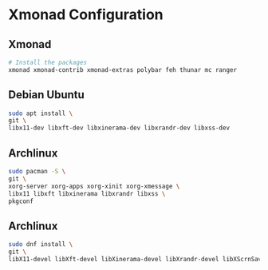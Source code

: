 # Xmonad Configuration

## Xmonad
``` sh
# Install the packages
xmonad xmonad-contrib xmonad-extras polybar feh thunar mc ranger
``` 

## Debian Ubuntu
``` sh
sudo apt install \
git \
libx11-dev libxft-dev libxinerama-dev libxrandr-dev libxss-dev
```

## Archlinux
``` sh
sudo pacman -S \
git \
xorg-server xorg-apps xorg-xinit xorg-xmessage \
libx11 libxft libxinerama libxrandr libxss \
pkgconf
```

## Archlinux
``` sh
sudo dnf install \
git \
libX11-devel libXft-devel libXinerama-devel libXrandr-devel libXScrnSaver-devel
```